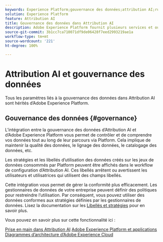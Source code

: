 ```yaml
---
keywords: Experience Platform;gouvernance des données;attribution AI;rubriques les plus consultées
solution: Experience Platform
feature: Attribution AI
title: Gouvernance des données dans Attribution AI
description: Adobe Experience Platform fournit plusieurs services et outils qui vous permettent de contrôler en toute confiance vos données d’expérience collectées afin de respecter vos pratiques commerciales, vos obligations légales et votre processus de développement.
source-git-commit: 3b1cc7ca710071df9de06428f7eed2993219ae1a
workflow-type: tm+mt
source-wordcount: '221'
ht-degree: 100%

---
```


# Attribution AI et gouvernance des données

Tous les paramètres liés à la gouvernance des données dans Attribution AI sont hérités d’Adobe Experience Platform.

## Gouvernance des données {#governance}

L’intégration entre la gouvernance des données d’Attribution AI et d’Adobe Experience Platform vous permet de contrôler et de comprendre vos données tout au long de leur parcours via Platform. Cela implique de maintenir la qualité des données, le lignage des données, le catalogage des données, etc.

Les stratégies et les libellés d’utilisation des données créés sur les jeux de données consommés par Platform peuvent être affichés dans le workflow de configuration d’Attribution AI. Ces libellés arrêtent ou avertissent les utilisateurs et utilisatrices qui utilisent des champs libellés.

Cette intégration vous permet de gérer la conformité plus efficacement. Les gestionnaires de données de votre entreprise peuvent définir des politiques pour restreindre l’utilisation. Par conséquent, vous pouvez utiliser des données conformes aux stratégies définies par les gestionnaires de données. Lisez la documentation sur les [Libellés et stratégies](https://experienceleague.adobe.com/docs/analytics-platform/using/cja-dataviews/data-governance.html?lang=fr) pour en savoir plus.

Vous pouvez en savoir plus sur cette fonctionnalité ici :

[Prise en main dans Attribution AI](../../attribution-ai/getting-started.md)
[Adobe Experience Platform et applications](https://experienceleague.adobe.com/docs/blueprints-learn/architecture/architecture-overview/platform-applications.html?lang=fr)
[Diagrammes d’architecture d’Adobe Experience Cloud](https://experienceleague.adobe.com/docs/blueprints-learn/architecture/architecture-overview/experience-cloud.html?lang=fr)
